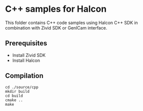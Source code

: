# C++ samples for Halcon

This folder contains C++ code samples using Halcon C++ SDK in combination with Zivid SDK or GenICam interface.

## Prerequisites
* Install Zivid SDK
* Install Halcon

## Compilation
```
cd ./source/cpp
mkdir build
cd build
cmake ..
make
```
